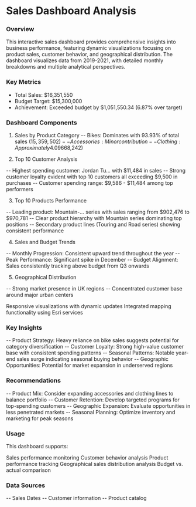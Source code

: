 # Sales Dashboard Analysis
### Overview
This interactive sales dashboard provides comprehensive insights into business performance, featuring dynamic visualizations focusing on product sales, customer behavior, and geographical distribution. The dashboard visualizes data from 2019-2021, with detailed monthly breakdowns and multiple analytical perspectives.

### Key Metrics
- Total Sales: $16,351,550
- Budget Target: $15,300,000
- Achievement: Exceeded budget by $1,051,550.34 (6.87% over target)

### Dashboard Components
1. Sales by Product Category
-- Bikes: Dominates with 93.93% of total sales ($15,359,502)
-- Accessories: Minor contribution
-- Clothing: Approximately 4.09% ($668,242)

2. Top 10 Customer Analysis

-- Highest spending customer: Jordan Tu... with $11,484 in sales
-- Strong customer loyalty evident with top 10 customers all exceeding $9,500 in purchases
-- Customer spending range: $9,586 - $11,484 among top performers

3. Top 10 Products Performance

-- Leading product: Mountain-... series with sales ranging from $902,476 to $970,781
-- Clear product hierarchy with Mountain series dominating top positions
-- Secondary product lines (Touring and Road series) showing consistent performance

4. Sales and Budget Trends

-- Monthly Progression: Consistent upward trend throughout the year
-- Peak Performance: Significant spike in December
-- Budget Alignment: Sales consistently tracking above budget from Q3 onwards

5. Geographical Distribution

-- Strong market presence in UK regions
-- Concentrated customer base around major urban centers

Responsive visualizations with dynamic updates
Integrated mapping functionality using Esri services

### Key Insights

-- Product Strategy: Heavy reliance on bike sales suggests potential for category diversification
-- Customer Loyalty: Strong high-value customer base with consistent spending patterns
-- Seasonal Patterns: Notable year-end sales surge indicating seasonal buying behavior
-- Geographic Opportunities: Potential for market expansion in underserved regions

### Recommendations

-- Product Mix: Consider expanding accessories and clothing lines to balance portfolio
-- Customer Retention: Develop targeted programs for top-spending customers
-- Geographic Expansion: Evaluate opportunities in less penetrated markets
-- Seasonal Planning: Optimize inventory and marketing for peak seasons

### Usage
This dashboard supports:

Sales performance monitoring
Customer behavior analysis
Product performance tracking
Geographical sales distribution analysis
Budget vs. actual comparison

### Data Sources

-- Sales Dates
-- Customer information
-- Product catalog
